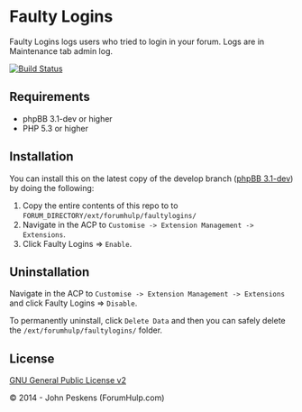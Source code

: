 Faulty Logins
===========

Faulty Logins logs users who tried to login in your forum. Logs are in Maintenance tab admin log.

[![Build Status](https://travis-ci.org/ForumHulp/faultylogins.svg?branch=master)](https://travis-ci.org/ForumHulp/faultylogins)

## Requirements
* phpBB 3.1-dev or higher
* PHP 5.3 or higher

## Installation
You can install this on the latest copy of the develop branch ([phpBB 3.1-dev](https://github.com/phpbb/phpbb3)) by doing the following:

1. Copy the entire contents of this repo to to `FORUM_DIRECTORY/ext/forumhulp/faultylogins/`
2. Navigate in the ACP to `Customise -> Extension Management -> Extensions`.
3. Click Faulty Logins => `Enable`.

## Uninstallation
Navigate in the ACP to `Customise -> Extension Management -> Extensions` and click Faulty Logins => `Disable`.

To permanently uninstall, click `Delete Data` and then you can safely delete the `/ext/forumhulp/faultylogins/` folder.

## License
[GNU General Public License v2](http://opensource.org/licenses/GPL-2.0)

© 2014 - John Peskens (ForumHulp.com)